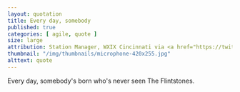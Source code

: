 ```yaml
---
layout: quotation
title: Every day, somebody
published: true
categories: [ agile, quote ]
size: large
attribution: Station Manager, WXIX Cincinnati via <a href="https://twitter.com/hotdogsladies">Merlin Mann</a>
thumbnail: "/img/thumbnails/microphone-420x255.jpg"
alttext: quote
---
```


Every day, somebody's born who's never seen The Flintstones.
